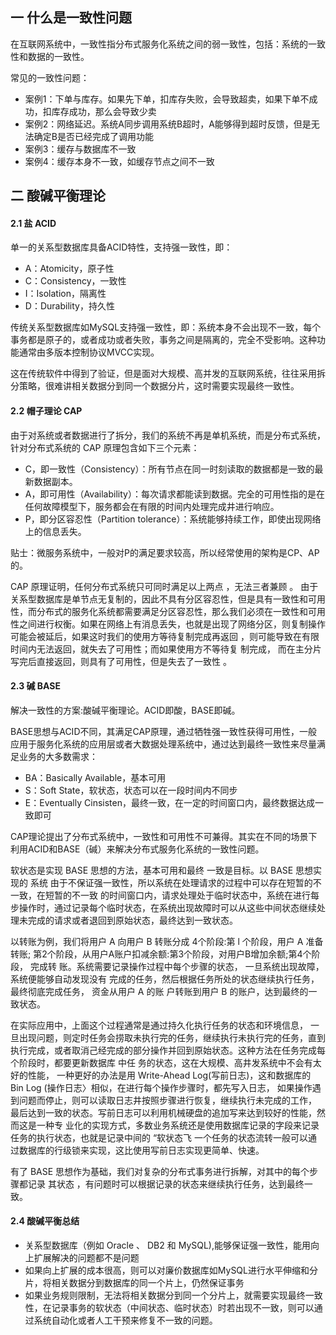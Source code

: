 ## 一  什么是一致性问题

在互联网系统中，一致性指分布式服务化系统之间的弱一致性，包括：系统的一致性和数据的一致性。  

常见的一致性问题：  
- 案例1：下单与库存。如果先下单，扣库存失败，会导致超卖，如果下单不成功，扣库存成功，那么会导致少卖
- 案例2：网络延迟。系统A同步调用系统B超时，A能够得到超时反馈，但是无法确定B是否已经完成了调用功能
- 案例3：缓存与数据库不一致
- 案例4：缓存本身不一致，如缓存节点之间不一致  

## 二 酸碱平衡理论

#### 2.1 盐 ACID   

单一的关系型数据库具备ACID特性，支持强一致性，即：
- A：Atomicity，原子性
- C：Consistency，一致性
- I：Isolation，隔离性
- D：Durability，持久性

传统关系型数据库如MySQL支持强一致性，即：系统本身不会出现不一致，每个事务都是原子的，或者成功或者失败，事务之间是隔离的，完全不受影响。这种功能通常由多版本控制协议MVCC实现。    

这在传统软件中得到了验证，但是面对大规模、高并发的互联网系统，往往采用拆分策略，很难讲相关数据分到同一个数据分片，这时需要实现最终一致性。  

#### 2.2 帽子理论 CAP

由于对系统或者数据进行了拆分，我们的系统不再是单机系统，而是分布式系统，针对分布式系统的 CAP 原理包含如下三个元素：
- C，即一致性（Consistency）：所有节点在同一时刻读取的数据都是一致的最新数据副本。
- A，即可用性（Availability）：每次请求都能读到数据。完全的可用性指的是在任何故障模型下，服务都会在有限的时间内处理完成井进行响应。
- P，即分区容忍性（Partition tolerance）：系统能够持续工作，即使出现网络上的信息丢失。

贴士：微服务系统中，一般对P的满足要求较高，所以经常使用的架构是CP、AP的。  

CAP 原理证明，任何分布式系统只可同时满足以上两点 ，无法三者兼顾 。 由于关系型数据库是单节点无复制的，因此不具有分区容忍性，但是具有一致性和可用性，而分布式的服务化系统都需要满足分区容忍性，那么我们必须在一致性和可用性之间进行权衡。如果在网络上有消息丢失，也就是出现了网络分区，则复制操作可能会被延后，如果这时我们的使用方等待复制完成再返回 ，则可能导致在有限时间内无法返回，就失去了可用性；而如果使用方不等待复
制完成， 而在主分片写完后直接返回，则具有了可用性，但是失去了一致性 。  

#### 2.3 碱 BASE

解决一致性的方案:酸碱平衡理论。ACID即酸，BASE即碱。 

BASE思想与ACID不同，其满足CAP原理，通过牺牲强一致性获得可用性，一般应用于服务化系统的应用层或者大数据处理系统中，通过达到最终一致性来尽量满足业务的大多数需求：
- BA：Basically Available，基本可用
- S：Soft State，软状态，状态可以在一段时间内不同步
- E：Eventually Cinsisten，最终一致，在一定的时间窗口内，最终数据达成一致即可

CAP理论提出了分布式系统中，一致性和可用性不可兼得。其实在不同的场景下利用ACID和BASE（碱）来解决分布式服务化系统的一致性问题。

软状态是实现 BASE 思想的方法，基本可用和最终 一致是目标。以 BASE 思想实现的 系统 由于不保证强一致性，所以系统在处理请求的过程中可以存在短暂的不一致，在短暂的不一致 的时间窗口内，请求处理处于临时状态中，系统在进行每步操作时，通过记录每个临时状态，在系统出现故障时可以从这些中间状态继续处理未完成的请求或者退回到原始状态，最终达到一致状态。  

以转账为例，我们将用户 A 向用户 B 转账分成 4个阶段:第 l 个阶段，用户 A 准备转账; 第2个阶段，从用户A账户扣减余额:第3个阶段，对用户B增加余额;第4个阶段， 完成转 账。系统需要记录操作过程中每个步骤的状态， 一旦系统出现故障，系统便能够自动发现没有 完成的任务，然后根据任务所处的状态继续执行任务，最终彻底完成任务， 资金从用户 A 的账 户转账到用户 B 的账户，达到最终的一致状态。  

在实际应用中，上面这个过程通常是通过持久化执行任务的状态和环境信息， 一旦出现问题，则定时任务会捞取未执行完的任务，继续执行未执行完的任务，直到执行完成，或者取消己经完成的部分操作并回到原始状态。这种方法在任务完成每个阶段时，都要更新数据库 中任 务的状态，这在大规模、高井发系统中不会有太好的性能， 一种更好的办法是用 Write-Ahead Log(写前日志)，这和数据库的 Bin Log (操作日志〉相似，在进行每个操作步骤时，都先写入日志， 如果操作遇到问题而停止，则可以读取日志井按照步骤进行恢复，继续执行未完成的工作， 最后达到一致的状态。写前日志可以利用机械硬盘的追加写来达到较好的性能，然而这是一种专 业化的实现方式，多数业务系统还是使用数据库记录的字段来记录任务的执行状态，也就是记录中间的 “软状态飞 一个任务的状态流转一般可以通过数据库的行级锁来实现，这比使用写前日志实现更简单、快速。  

有了 BASE 思想作为基础，我们对复杂的分布式事务进行拆解，对其中的每个步骤都记录 其状态 ，有问题时可以根据记录的状态来继续执行任务，达到最终一致。

#### 2.4 酸碱平衡总结

- 关系型数据库（例如 Oracle 、 DB2 和 MySQL),能够保证强一致性，能用向上扩展解决的问题都不是问题
- 如果向上扩展的成本很高，则可以对廉价数据库如MySQL进行水平伸缩和分片，将相关数据分到数据库的同一个片上，仍然保证事务
- 如果业务规则限制，无法将相关数据分到同一个分片上，就需要实现最终一致性，在记录事务的软状态（中间状态、临时状态）时若出现不一致，则可以通过系统自动化或者人工干预来修复不一致的问题。
